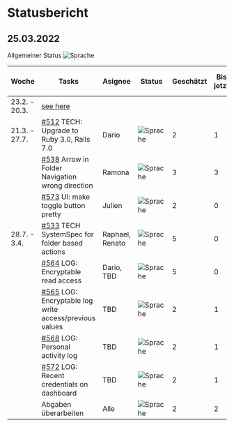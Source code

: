 # Statusbericht
## 25.03.2022
Allgemeiner Status ![Sprache](https://img.shields.io/badge/Status-OK-green)


| Woche        | Tasks       | Asignee   | Status | Geschätzt  | Bis jetzt  | Noch zu machen| 
| ------------ | ----------- | -------   | -------| -----------|----------- | ------|
| 23.2. - 20.3.| [see here](ArbeitsplanPSECryptopus.pdf)
| 21.3. - 27.7.| [#512](https://github.com/puzzle/cryptopus/issues/512) TECH: Upgrade to Ruby 3.0, Rails 7.0 | Dario | ![Sprache](https://img.shields.io/badge/Status-OK-green) | 2 | 1 | 1 |    
|              | [#538](https://github.com/puzzle/cryptopus/issues/538) Arrow in Folder Navigation wrong direction | Ramona  | ![Sprache](https://img.shields.io/badge/Status-DONE-dark_green) |3 | 3 | 3 |    
|              | [#573](https://github.com/puzzle/cryptopus/issues/573)  UI: make toggle button pretty | Julien | ![Sprache](https://img.shields.io/badge/Status-OK-green)| 2 | 0 | 2 |     
| 28.7. - 3.4. | [#533](https://github.com/puzzle/cryptopus/issues/533) TECH SystemSpec for folder based actions | Raphael, Renato |![Sprache](https://img.shields.io/badge/Status-OK-green) | 5 | 0 | 5 |    
|              | [#564](https://github.com/puzzle/cryptopus/issues/564) LOG: Encryptable read access | Dario, TBD | ![Sprache](https://img.shields.io/badge/Status-OK-green) | 5 | 0 | 5 | 
|              | [#565](https://github.com/puzzle/cryptopus/issues/565) LOG: Encryptable log write access/previous values | TBD | ![Sprache](https://img.shields.io/badge/Status-OK-green) | 2 | 1 | 1 |              
|              | [#568](https://github.com/puzzle/cryptopus/issues/568) LOG: Personal activity log | TBD    | ![Sprache](https://img.shields.io/badge/Status-OK-green)  |2 | 1 | 1 |    
|              | [#572](https://github.com/puzzle/cryptopus/issues/572) LOG: Recent credentials on dashboard | TBD | ![Sprache](https://img.shields.io/badge/Status-OK-green) |2 | 1 | 1 |    
|              | Abgaben überarbeiten  | Alle | ![Sprache](https://img.shields.io/badge/Status-DONE-dark_green) |2 | 2 | 0 |  
